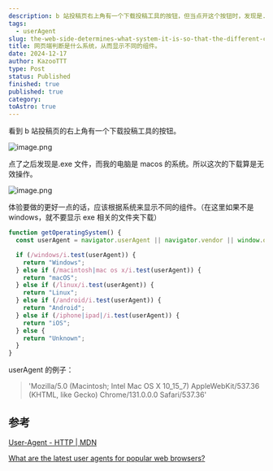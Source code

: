 ```yaml
---
description: b 站投稿页右上角有一个下载投稿工具的按钮，但当点开这个按钮时，发现是.exe文件，目前我的电脑使用的是macos系统。
tags:
  - userAgent
slug: the-web-side-determines-what-system-it-is-so-that-the-different-components-are-displayed
title: 网页端判断是什么系统，从而显示不同的组件。
date: 2024-12-17
author: KazooTTT
type: Post
status: Published
finished: true
published: true
category: 
toAstro: true
---
```


看到 b 站投稿页的右上角有一个下载投稿工具的按钮。

![image.png](https://pictures.kazoottt.top/2024/12/20241211-20241211213004.png)

点了之后发现是.exe 文件，而我的电脑是 macos 的系统。所以这次的下载算是无效操作。

![image.png](https://pictures.kazoottt.top/2024/12/20241211-20241211211526.png)

体验要做的更好一点的话，应该根据系统来显示不同的组件。（在这里如果不是 windows，就不要显示 exe 相关的文件夹下载）

``` js
function getOperatingSystem() {
  const userAgent = navigator.userAgent || navigator.vendor || window.opera;

  if (/windows/i.test(userAgent)) {
    return "Windows";
  } else if (/macintosh|mac os x/i.test(userAgent)) {
    return "macOS";
  } else if (/linux/i.test(userAgent)) {
    return "Linux";
  } else if (/android/i.test(userAgent)) {
    return "Android";
  } else if (/iphone|ipad|/i.test(userAgent)) {
    return "iOS";
  } else {
    return "Unknown";
  }
}
```

userAgent 的例子：

> 'Mozilla/5.0 (Macintosh; Intel Mac OS X 10_15_7) AppleWebKit/537.36 (KHTML, like Gecko) Chrome/131.0.0.0 Safari/537.36'

## 参考

[User-Agent - HTTP \| MDN](https://developer.mozilla.org/en-US/docs/Web/HTTP/Headers/User-Agent)

[What are the latest user agents for popular web browsers?](https://www.whatismybrowser.com/guides/the-latest-user-agent/)